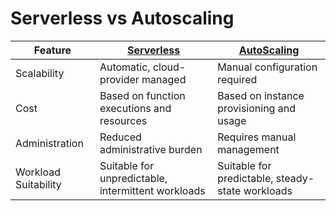 # Serverless vs Autoscaling

| Feature              | [Serverless](AWS-Serverless-Architecture.md)       | [AutoScaling](3a_AutoScaling/Readme.md)          |
|----------------------|----------------------------------------------------|--------------------------------------------------|
| Scalability          | Automatic, cloud-provider managed                  | Manual configuration required                    |
| Cost                 | Based on function executions and resources         | Based on instance provisioning and usage         |
| Administration       | Reduced administrative burden                      | Requires manual management                       |
| Workload Suitability | Suitable for unpredictable, intermittent workloads | Suitable for predictable, steady-state workloads |